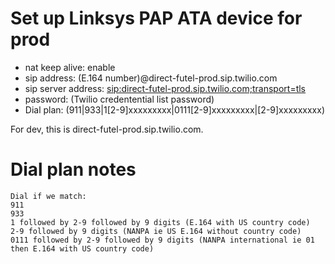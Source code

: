 # Set up Linksys PAP ATA device for prod

- nat keep alive: enable
- sip address: (E.164 number)@direct-futel-prod.sip.twilio.com
- sip server address: <sip:direct-futel-prod.sip.twilio.com;transport=tls>
- password: (Twilio credentential list password)
- Dial plan: (911|933|1[2-9]xxxxxxxxx|0111[2-9]xxxxxxxxx|[2-9]xxxxxxxxx)

For dev, this is direct-futel-prod.sip.twilio.com.

# Dial plan notes

    Dial if we match:
    911
    933
    1 followed by 2-9 followed by 9 digits (E.164 with US country code)
    2-9 followed by 9 digits (NANPA ie US E.164 without country code)
    0111 followed by 2-9 followed by 9 digits (NANPA international ie 01 then E.164 with US country code)
